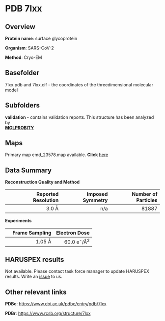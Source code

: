# PDB 7lxx

## Overview

**Protein name**: surface glycoprotein

**Organism**: SARS-CoV-2

**Method**: Cryo-EM



## Basefolder

7lxx.pdb and 7lxx.cif - the coordinates of the threedimensional molecular model

## Subfolders





**validation** - contains validation reports. This structure has been analyzed by <br>  [**MOLPROBITY**](https://github.com/thorn-lab/coronavirus_structural_task_force/tree/master/pdb/surface_glycoprotein/SARS-CoV-2/7lxx/validation/molprobity)   



## Maps

Primary map emd_23578.map available. **Click** [here](http://ftp.wwpdb.org/pub/emdb/structures/EMD-23578/map/) 

## Data Summary
**Reconstruction Quality and Method**

|   | Reported Resolution | Imposed Symmetry | Number of Particles |
|---|-------------:|----------------:|--------------:|
|   |3.0 Å|n/a|81887|

**Experiments**

|   | Frame Sampling | Electron Dose |
|---|-------------:|----------------:|
|   |1.05 Å|60.0 e<sup>-</sup>/Å<sup>2</sup>|

## HARUSPEX results

Not available. Please contact task force manager to update HARUSPEX results. Write an [issue](https://github.com/thorn-lab/coronavirus_structural_task_force/issues) to us.

## Other relevant links 
**PDBe**:  https://www.ebi.ac.uk/pdbe/entry/pdb/7lxx
 
**PDBr**: https://www.rcsb.org/structure/7lxx 
